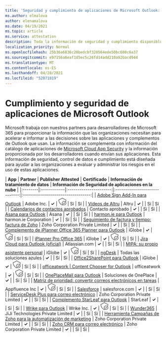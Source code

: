 ```yaml
---
title: 'Seguridad y cumplimiento de aplicaciones de Microsoft Outlook: todas las aplicaciones'
ms.author: elmalova
author: elenamalova
ms.date: 04/19/2021
ms.topic: article
ms.service: attestation
description: Toda la información de seguridad y cumplimiento disponible para todas las aplicaciones de Microsoft Outlook.
localization_priority: Normal
ms.openlocfilehash: 25b36a6836c28bedcbf328564ede50bc680c6a37
ms.sourcegitcommit: e97156a6eaf1d5ec5c26fd14add210a92bacd944
ms.translationtype: MT
ms.contentlocale: es-ES
ms.lasthandoff: 04/28/2021
ms.locfileid: "52071819"
---
```

# <a name="microsoft-outlook-app-security-and-compliance"></a>Cumplimiento y seguridad de aplicaciones de Microsoft Outlook

Microsoft trabaja con nuestros partners para desarrolladores de Microsoft 365 para proporcionar la información que las organizaciones necesitan para acelerar e informar a las decisiones sobre las aplicaciones y complementos de Outlook que usan. La información se complementa con información del catálogo de aplicaciones de [Microsoft Cloud App Security](https://www.microsoft.com/en-us/enterprise-mobility-security/cloud-app-security) y la información proporcionada por los desarrolladores cuando envían sus aplicaciones. Esta información de seguridad, control de datos e cumplimiento está diseñada para ayudar a las organizaciones a evaluar y administrar los riesgos en el uso de estas aplicaciones.

| **App** | **Partner** | **Publisher Attested** | **Certificado** | **Información de tratamiento de datos** | **Información de Seguridad de aplicaciones en la nube** |
|:--------|:------------|:----------------------:|:-----------------------------:|:----------------------------------:|
| [Adobe Sign Add-In para Outlook](./adobe-inc-sign-add-in-for-outlook.md) | Adobe Inc. | **✓** | <img alt="Certified application badge" src="../media/certified-badge.png" height="25" width="25" /> | Sí | Sí |
| [Vídeos de Altru](./altru-videos.md) | Altru | **✓** |  | Sí | Sí |
| [Calendarios de contactos aprobados](./approved-contact-calendars.md) | Contacto aprobado | **✓** |  | Sí | Sí |
| [Asana para Outlook](./asana-for-outlook.md) | Asana | **✓** |  | Sí | Sí |
| [harmon.ie para Outlook](./harmonie-corporation-for-outlook.md) | harmon.ie Corporation | **✓** |  | Sí | Sí |
| [Seguimiento de factura y tiempo: factura de Zoho](./zoho-corporation-private-limited-invoice-and-time-tracking.md) | Zoho Corporation Private Limited | **✓** |  | Sí | Sí |
| [Complemento de iPlanner Office 365 Planner para Outlook](./iglobe-iplanner-office-365-planner-add-in-for-outlook.md) | iGlobe | **✓** | <img alt="Certified application badge" src="../media/certified-badge.png" height="25" width="25" /> | Sí | Sí |
| [iPlanner Pro Office 365](./iglobe-iplanner-pro-office-365.md) | iGlobe | **✓** | <img alt="Certified application badge" src="../media/certified-badge.png" height="25" width="25" /> | Sí | Sí |
| [Jira Cloud para Outlook (oficial)](./atlassiancom-jira-cloud-for-outlook-official.md) | Atlassian.com | **✓** |  | Sí | Sí |
| [MIPA: su propio asistente personal](./iglobe-mipa-your-own-personal-assistant.md) | iGlobe | **✓** | <img alt="Certified application badge" src="../media/certified-badge.png" height="25" width="25" /> | Sí | Sí |
| [ngDesk](./all-blue-solutions-ngdesk.md) | Todas las soluciones azules | **✓** |  | Sí | Sí |
| [Office2SharePoint para Outlook](./iglobe-office2sharepoint-for-outlook.md) | iGlobe | **✓** | <img alt="Certified application badge" src="../media/certified-badge.png" height="25" width="25" /> | Sí | Sí |
| [officeatwork | Content Chooser for Outlook](./officeatwork-officeatworkcontent-chooser-for-outlook.md) | officeatwork | **✓** | <img alt="Certified application badge" src="../media/certified-badge.png" height="25" width="25" /> | Sí | Sí |
| [OnePlaceMail para Outlook](./oneplace-solutions-oneplacemail-for-outlook.md) | Soluciones de OnePlace | **✓** |  | Sí | Sí |
| [Matriz de prioridad: convertir correos electrónicos en tareas](./appfluence-inc-priority-matrix-turn-emails-into-tasks.md) | Appfluence Inc | **✓** | <img alt="Certified application badge" src="../media/certified-badge.png" height="25" width="25" /> | Sí | Sí |
| [Salesforce](./salesforcecom-salesforce.md) | salesforce.com | **✓** |  | Sí | Sí |
| [ServiceDesk Plus para correo electrónico](./zoho-corporation-private-limited-servicedesk-plus-for-email.md) | Zoho Corporation Private Limited | **✓** |  | Sí | Sí |
| [Complemento StarLeaf para Outlook](./starleaf-add-in-for-outlook.md) | StarLeaf | **✓** |  | Sí | Sí |
| [Wrike para Outlook](./wrike-inc-for-outlook.md) | Wrike Inc. | **✓** | <img alt="Certified application badge" src="../media/certified-badge.png" height="25" width="25" /> | Sí | Sí |
| [Wunder365](./jiji-technologies-private-limited-wunder365.md) | JiJi Technologies Private Limited | **✓** |  | Sí | Sí |
| [Herramienta Campañas de Zoho para la automatización de marketing](./zoho-corporation-private-limited-campaigns-tool-for-marketing-automation.md) | Zoho Corporation Private Limited | **✓** |  | Sí | Sí |
| [Zoho CRM para correo electrónico](./zoho-corporation-private-limited-crm-for-email.md) | Zoho Corporation Private Limited | **✓** |  | Sí | Sí |
